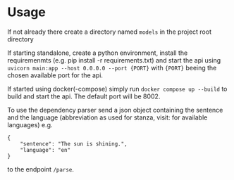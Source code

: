 # Usage

If not already there create a directory named `models` in the project root directory

If starting standalone, create a python environment, install the requiremenmts (e.g. pip install -r requirements.txt) and start the api using `uvicorn main:app --host 0.0.0.0 --port {PORT}` with `{PORT}` beeing the chosen available port for the api.

If started using docker(-compose) simply run `docker compose up --build` to build and start the api. The default port will be 8002.

To use the dependency parser send a json object containing the sentence and the language (abbreviation as used for stanza, visit: for available languages) e.g.

    {
        "sentence": "The sun is shining.",
        "language": "en"
    }

to the endpoint `/parse`.
